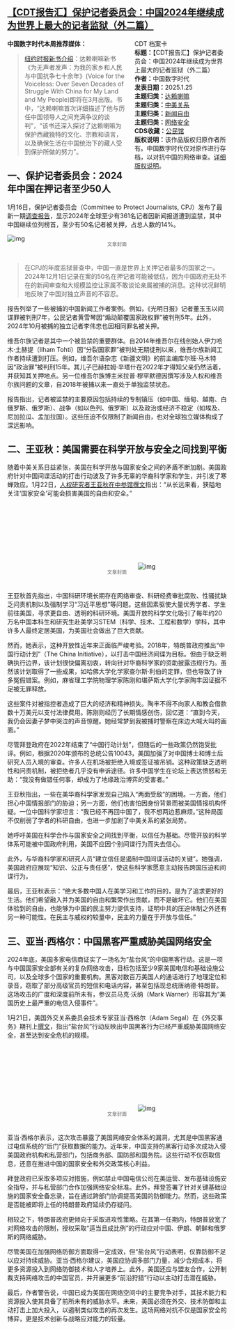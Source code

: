 <!--1737931634000-->
[【CDT报告汇】保护记者委员会：中国2024年继续成为世界上最大的记者监狱（外二篇）](https://chinadigitaltimes.net/chinese/715362.html)
------

<div style="width:42%;float:right;padding-left:20px"><div class="su-spoiler su-spoiler-style-fancy su-spoiler-icon-chevron-circle" data-scroll-offset="0" data-anchor-in-url="no"><div class="su-spoiler-title" tabindex="0" role="button"><span class="su-spoiler-icon"></span>CDT 档案卡</div><div class="su-spoiler-content su-u-clearfix su-u-trim"><strong>标题：</strong>【CDT报告汇】保护记者委员会：中国2024年继续成为世界上最大的记者监狱（外二篇）<br><strong>作者：</strong>中国数字时代<br><strong>发表日期：</strong>2025.1.25<br><strong>主题归类：</strong><a href="https://chinadigitaltimes.net/space/达赖喇嘛" target="_blank">达赖喇嘛</a><br><strong>主题归类：</strong><a href="https://chinadigitaltimes.net/space/中美关系" target="_blank">中美关系</a><br><strong>主题归类：</strong><a href="https://chinadigitaltimes.net/space/新闻自由" target="_blank">新闻自由</a><br><strong>主题归类：</strong><a href="https://chinadigitaltimes.net/space/网络安全" target="_blank">网络安全</a><br><strong>CDS收藏：</strong><a href="https://chinadigitaltimes.net/space/%E5%85%AC%E6%B0%91%E9%A6%86" target="_blank" rel="noopener">公民馆</a><br><strong>版权说明：</strong>该作品版权归原作者所有。中国数字时代仅对原作进行存档，以对抗中国的网络审查。<a href="https://chinadigitaltimes.net/chinese/copyright">详细版权说明</a>。</div></div></div><p><strong>中国数字时代本周推荐媒体：</strong></p><blockquote><p><a href="https://cn.nytimes.com/books/20250124/dalai-lama-book-voice-for-the-voiceless/">纽约时报新书介绍</a>：达赖喇嘛新书《为无声者发声：为我的家乡和人民与中国抗争七十余年》(Voice for the Voiceless: Over Seven Decades of Struggle With China for My Land and My People)即将在3月出版。书中，“达赖喇嘛首次详细描述了他与历任中国领导人之间充满争议的谈判”，“该书还深入探讨了达赖喇嘛为保护西藏独特的文化、宗教和语言，以及确保生活在中国统治下的藏人受到保护所做的努力”。</p></blockquote><h2>一、保护记者委员会：2024年中国在押记者至少50人</h2><p>1月16日，保护记者委员会（Committee to Protect Journalists, CPJ）发布了最新一期<a href="https://cpj.org/thematic-reports/in-record-year-china-israel-and-myanmar-are-worlds-leading-jailers-of-journalists/">调查报告</a>，显示2024年全球至少有361名记者因新闻报道遭到监禁，其中中国继续位列榜首，至少有50名记者被关押，占总人数的14%。</p><p><img decoding="async" src="https://chinadigitaltimes.net/chinese/files/2025/01/In-record-year-China-Israel-and-Myanmar-are-worlds-leading-jailer_-cpj.org_.png" alt="img"></p><span style="font-size: 0.8em;color: #666;display: block;text-align: center;margin-bottom:32px; margin-top: -20px;line-height:22px;">文章封面</span><blockquote><p>在CPJ的年度监狱普查中，中国一直是世界上关押记者最多的国家之一。2024年12月1日记录在案的50名在押记者可能被低估，因为中国政府无处不在的新闻审查和大规模监控让家属不敢谈论亲属被捕的消息。这种状况鲜明地反映了中国对独立声音的不容忍。</p></blockquote><p>报告列举了一些被捕的中国新闻工作者案例。例如，《光明日报》记者董玉玉以间谍罪被判刑7年，公民记者黄雪琴因“煽动颠覆国家政权罪”被判刑5年。此外，2024年10月被捕的独立记者李伟忠也因相同罪名被关押。</p><p>维吾尔族记者是其中一个被监禁的重要群体。自2014年维吾尔在线创始人伊力哈木·土赫提（Ilham Tohti）因“分裂国家罪”被判处无期徒刑以来，维吾尔族新闻工作者持续遭到打压。例如，维吾尔语杂志《新疆文明》的前主编库尔班·马木特因“政治罪”被判刑15年。其儿子巴赫拉姆·辛塔什在2022年才得知父亲仍然活着，并获知其关押地点。另一位维吾尔族博主米拉普·穆罕默德因撰写涉及人权和维吾尔族问题的文章，自2018年被捕以来一直处于单独监禁状态。</p><p>报告指出，记者被监禁的主要原因包括持续的专制镇压（如中国、缅甸、越南、白俄罗斯、俄罗斯）、战争（如以色列、俄罗斯）以及政治或经济不稳定（如埃及、尼加拉瓜、孟加拉国）。这些压迫不仅限制了新闻自由，也对全球独立媒体构成了深远影响。</p><h2>二、王亚秋：美国需要在科学开放与安全之间找到平衡</h2><p>随着中美关系日益紧张，美国在科学开放与国家安全之间的矛盾不断加剧。美国政府针对中国间谍活动的打击行动波及了许多无辜的华裔科学家和学生，并引发了寒蝉效应。1月22日，<a href="https://www.chinafile.com/reporting-opinion/viewpoint/can-us-find-balance-between-scientific-openness-and-security">人权研究者王亚秋在中参馆撰文</a>指出：“从长远来看，狭隘地关注‘国家安全’可能会损害美国的自由和安全。”</p><p><img decoding="async" src="data:image/svg+xml,%3Csvg%20xmlns='http://www.w3.org/2000/svg'%20viewBox='0%200%200%200'%3E%3C/svg%3E" alt="img" data-lazy-src="https://chinadigitaltimes.net/chinese/files/2025/01/中参馆-王亚秋.png"><noscript><img decoding="async" src="https://chinadigitaltimes.net/chinese/files/2025/01/中参馆-王亚秋.png" alt="img"></noscript></p><span style="font-size: 0.8em;color: #666;display: block;text-align: center;margin-bottom:32px; margin-top: -20px;line-height:22px;">文章封面</span><p>王亚秋首先指出，中国科研环境长期存在网络审查、科研经费审批腐败、性骚扰缺乏问责机制以及强制学习“习近平思想”等问题。这些因素驱使大量优秀学者、学生前往美国，寻求更自由、透明的科研环境。美国开放的科学文化吸引了每年约20万名中国本科生和研究生赴美学习STEM（科学、技术、工程和数学）学科，其中许多人最终定居美国，为美国社会做出了巨大贡献。</p><p>然而，她表示，这种开放性近年来正面临严峻考验。2018年，特朗普政府推出“中国行动计划”（The China Initiative），以打击中国经济间谍为目标。但由于缺乏明确执行边界，该计划很快偏离初衷，转向针对华裔科学家的资助披露违规行为。虽然该计划取得了一些成果，如哈佛大学化学家查尔斯·利伯的定罪，但也导致了许多冤假错案。例如，麻省理工学院物理学家陈刚和堪萨斯大学化学家陶丰因证据不足被无罪释放。</p><p>这些案件对被指控者造成了巨大的经济和精神损失。陶丰不得不向家人和教会借款数十万美元以支付法律费用。陈刚则经历了长期情感创伤，回忆道：“直到今天，我仍会因妻子梦中哭泣的声音惊醒。她经常梦到我被捕时警察在床边大喊大叫的画面。”</p><p>尽管拜登政府在2022年结束了“中国行动计划”，但随后的一些政策仍然饱受批评。例如，根据2020年颁布的总统公告10043，美国加强了对中国博士和博士后研究人员入境的审查。许多人在机场被拒绝入境或签证被吊销。这种政策缺乏透明性和问责机制，被拒绝者几乎没有申诉途径。许多中国学生在论坛上表达愤怒和无助：“我没有做错任何事，却成为了地缘政治博弈的受害者。”</p><p>王亚秋指出，一些在美华裔科学家发现自己陷入“两面受敌”的困境。一方面，他们担心中国情报部门的胁迫；另一方面，他们也害怕因身份背景而被美国情报机构怀疑。一位中国科学家坦言：“我已经不再回中国了，我不想两边惹麻烦。”这种局面不仅削弱了学者的科研自由，也进一步加剧了中美关系的紧张局势。</p><p>她呼吁美国在科学合作与国家安全之间找到平衡，以信任为基础。尽管开放的科学体系可能被中国政府利用，美国不应因个别间谍行为而失去信心。</p><p>此外，与华裔科学家和研究人员“建立信任是遏制中国间谍活动的关键”。她强调，美国政府应展现“知识、公正与责任感”，使这些科学家愿意主动报告跨国压迫和间谍行为。</p><p>最后，王亚秋表示：“绝大多数中国人在美学习和工作的目的，是为了追求更好的生活。他们希望融入并为美国的自由和繁荣作出贡献，而不是破坏它。他们在美国体验到的自由，也能够为中国的民主努力提供支持，证明中共的压迫体制之外还有另一种可能性。在民主与威权的较量中，民主的力量在于开放与信任。”</p><h2>三、亚当·西格尔：中国黑客严重威胁美国网络安全</h2><p>2024年底，美国多家电信商证实了一场名为“盐台风”的中国黑客行动。这是一项与中国国家安全部有关的复杂网络攻击，目标包括至少9家美国电信和基础设施公司，以及全球多个国家的重要机构。黑客对数百万美国人的通话进行了地理定位和录音，窃取了部分高级官员的短信和电话内容，甚至包括现总统唐纳德·特朗普。这场攻击的广度和深度前所未有，参议员马克·沃纳（Mark Warner）形容其为“美国历史上最严重的电信入侵事件”。</p><p>1月21日，美国外交关系委员会技术专家亚当·西格尔（Adam Segal）在《外交事务》期刊上<a href="https://www.foreignaffairs.com/united-states/china-has-raised-cyber-stakes">撰文</a>，指出“盐台风”行动反映出中国黑客行为已经严重威胁美国网络安全，甚至达到安全危机的规模。</p><p><img decoding="async" src="data:image/svg+xml,%3Csvg%20xmlns='http://www.w3.org/2000/svg'%20viewBox='0%200%200%200'%3E%3C/svg%3E" alt="img" data-lazy-src="https://chinadigitaltimes.net/chinese/files/2025/01/China-Has-Raised-the-Cyber-Stakes-Foreign-Affairs-www.foreignaffairs.com_.png"><noscript><img decoding="async" src="https://chinadigitaltimes.net/chinese/files/2025/01/China-Has-Raised-the-Cyber-Stakes-Foreign-Affairs-www.foreignaffairs.com_.png" alt="img"></noscript></p><span style="font-size: 0.8em;color: #666;display: block;text-align: center;margin-bottom:32px; margin-top: -20px;line-height:22px;">文章封面</span><p>亚当·西格尔表示，这次攻击暴露了美国网络安全体系的漏洞，尤其是中国黑客通过电信系统的“后门”获取数据的能力。近年来，中国支持的黑客行动多次成功入侵美国政府机构和私营部门，包括商务部、国防部和国务院。这些行动不仅窃取信息，还意在推进中国的国家安全和外交政策核心利益。</p><p>拜登政府已采取多项应对措施，例如禁止中国电信公司在美运营、发布基础设施安全指导，并与私营部门合作加强网络安全标准。此外，拜登签署了针对关键基础设施的国家安全备忘录，旨在通过跨部门协调提高美国的防御能力。然而，这些政策是否能被即将上任的特朗普政府延续仍存疑问。</p><p>相较之下，特朗普政府更倾向于采取进攻性策略。在其第一任期内，特朗普放宽了对网络攻击的限制，授权采取“适当且成比例”的行动应对中国、伊朗、朝鲜和俄罗斯的网络威胁。</p><p>尽管美国在加强网络防御方面取得一定成效，但“盐台风”行动表明，仅靠防御不足以应对持续威胁。亚当·西格尔建议，美国应协调多部门力量，减少合规成本，将更多资源投入到网络防御技术和人才培养上。此外，美国还应与盟友合作，公开制裁支持网络攻击的中国官员，并开展更多“前沿狩猎”行动以主动打击潜在威胁。</p><p>最后，作者警告说，中国已成为美国在网络空间中的主要竞争对手，其技术能力和资源投入使其具备了前所未有的威胁水平。未来，美国必须在外交、技术防御和主动打击上加大投入，以遏制类似攻击的再次发生。这场网络对抗不仅是国家安全的博弈，更是技术创新与战略应对能力的较量。</p><div class="addtoany_share_save_container addtoany_content addtoany_content_bottom"><div class="a2a_kit a2a_kit_size_32 addtoany_list" data-a2a-url="https://chinadigitaltimes.net/chinese/715362.html" data-a2a-title="【CDT报告汇】保护记者委员会：中国2024年继续成为世界上最大的记者监狱（外二篇）"><a class="a2a_button_facebook" href="https://www.addtoany.com/add_to/facebook?linkurl=https%3A%2F%2Fchinadigitaltimes.net%2Fchinese%2F715362.html&amp;linkname=%E3%80%90CDT%E6%8A%A5%E5%91%8A%E6%B1%87%E3%80%91%E4%BF%9D%E6%8A%A4%E8%AE%B0%E8%80%85%E5%A7%94%E5%91%98%E4%BC%9A%EF%BC%9A%E4%B8%AD%E5%9B%BD2024%E5%B9%B4%E7%BB%A7%E7%BB%AD%E6%88%90%E4%B8%BA%E4%B8%96%E7%95%8C%E4%B8%8A%E6%9C%80%E5%A4%A7%E7%9A%84%E8%AE%B0%E8%80%85%E7%9B%91%E7%8B%B1%EF%BC%88%E5%A4%96%E4%BA%8C%E7%AF%87%EF%BC%89" title="Facebook" rel="nofollow noopener" target="_blank"></a><a class="a2a_button_twitter" href="https://www.addtoany.com/add_to/twitter?linkurl=https%3A%2F%2Fchinadigitaltimes.net%2Fchinese%2F715362.html&amp;linkname=%E3%80%90CDT%E6%8A%A5%E5%91%8A%E6%B1%87%E3%80%91%E4%BF%9D%E6%8A%A4%E8%AE%B0%E8%80%85%E5%A7%94%E5%91%98%E4%BC%9A%EF%BC%9A%E4%B8%AD%E5%9B%BD2024%E5%B9%B4%E7%BB%A7%E7%BB%AD%E6%88%90%E4%B8%BA%E4%B8%96%E7%95%8C%E4%B8%8A%E6%9C%80%E5%A4%A7%E7%9A%84%E8%AE%B0%E8%80%85%E7%9B%91%E7%8B%B1%EF%BC%88%E5%A4%96%E4%BA%8C%E7%AF%87%EF%BC%89" title="Twitter" rel="nofollow noopener" target="_blank"></a><a class="a2a_button_telegram" href="https://www.addtoany.com/add_to/telegram?linkurl=https%3A%2F%2Fchinadigitaltimes.net%2Fchinese%2F715362.html&amp;linkname=%E3%80%90CDT%E6%8A%A5%E5%91%8A%E6%B1%87%E3%80%91%E4%BF%9D%E6%8A%A4%E8%AE%B0%E8%80%85%E5%A7%94%E5%91%98%E4%BC%9A%EF%BC%9A%E4%B8%AD%E5%9B%BD2024%E5%B9%B4%E7%BB%A7%E7%BB%AD%E6%88%90%E4%B8%BA%E4%B8%96%E7%95%8C%E4%B8%8A%E6%9C%80%E5%A4%A7%E7%9A%84%E8%AE%B0%E8%80%85%E7%9B%91%E7%8B%B1%EF%BC%88%E5%A4%96%E4%BA%8C%E7%AF%87%EF%BC%89" title="Telegram" rel="nofollow noopener" target="_blank"></a><a class="a2a_button_reddit" href="https://www.addtoany.com/add_to/reddit?linkurl=https%3A%2F%2Fchinadigitaltimes.net%2Fchinese%2F715362.html&amp;linkname=%E3%80%90CDT%E6%8A%A5%E5%91%8A%E6%B1%87%E3%80%91%E4%BF%9D%E6%8A%A4%E8%AE%B0%E8%80%85%E5%A7%94%E5%91%98%E4%BC%9A%EF%BC%9A%E4%B8%AD%E5%9B%BD2024%E5%B9%B4%E7%BB%A7%E7%BB%AD%E6%88%90%E4%B8%BA%E4%B8%96%E7%95%8C%E4%B8%8A%E6%9C%80%E5%A4%A7%E7%9A%84%E8%AE%B0%E8%80%85%E7%9B%91%E7%8B%B1%EF%BC%88%E5%A4%96%E4%BA%8C%E7%AF%87%EF%BC%89" title="Reddit" rel="nofollow noopener" target="_blank"></a><a class="a2a_button_whatsapp" href="https://www.addtoany.com/add_to/whatsapp?linkurl=https%3A%2F%2Fchinadigitaltimes.net%2Fchinese%2F715362.html&amp;linkname=%E3%80%90CDT%E6%8A%A5%E5%91%8A%E6%B1%87%E3%80%91%E4%BF%9D%E6%8A%A4%E8%AE%B0%E8%80%85%E5%A7%94%E5%91%98%E4%BC%9A%EF%BC%9A%E4%B8%AD%E5%9B%BD2024%E5%B9%B4%E7%BB%A7%E7%BB%AD%E6%88%90%E4%B8%BA%E4%B8%96%E7%95%8C%E4%B8%8A%E6%9C%80%E5%A4%A7%E7%9A%84%E8%AE%B0%E8%80%85%E7%9B%91%E7%8B%B1%EF%BC%88%E5%A4%96%E4%BA%8C%E7%AF%87%EF%BC%89" title="WhatsApp" rel="nofollow noopener" target="_blank"></a><a class="a2a_button_email" href="https://www.addtoany.com/add_to/email?linkurl=https%3A%2F%2Fchinadigitaltimes.net%2Fchinese%2F715362.html&amp;linkname=%E3%80%90CDT%E6%8A%A5%E5%91%8A%E6%B1%87%E3%80%91%E4%BF%9D%E6%8A%A4%E8%AE%B0%E8%80%85%E5%A7%94%E5%91%98%E4%BC%9A%EF%BC%9A%E4%B8%AD%E5%9B%BD2024%E5%B9%B4%E7%BB%A7%E7%BB%AD%E6%88%90%E4%B8%BA%E4%B8%96%E7%95%8C%E4%B8%8A%E6%9C%80%E5%A4%A7%E7%9A%84%E8%AE%B0%E8%80%85%E7%9B%91%E7%8B%B1%EF%BC%88%E5%A4%96%E4%BA%8C%E7%AF%87%EF%BC%89" title="Email" rel="nofollow noopener" target="_blank"></a><a class="a2a_button_copy_link" href="https://www.addtoany.com/add_to/copy_link?linkurl=https%3A%2F%2Fchinadigitaltimes.net%2Fchinese%2F715362.html&amp;linkname=%E3%80%90CDT%E6%8A%A5%E5%91%8A%E6%B1%87%E3%80%91%E4%BF%9D%E6%8A%A4%E8%AE%B0%E8%80%85%E5%A7%94%E5%91%98%E4%BC%9A%EF%BC%9A%E4%B8%AD%E5%9B%BD2024%E5%B9%B4%E7%BB%A7%E7%BB%AD%E6%88%90%E4%B8%BA%E4%B8%96%E7%95%8C%E4%B8%8A%E6%9C%80%E5%A4%A7%E7%9A%84%E8%AE%B0%E8%80%85%E7%9B%91%E7%8B%B1%EF%BC%88%E5%A4%96%E4%BA%8C%E7%AF%87%EF%BC%89" title="Copy Link" rel="nofollow noopener" target="_blank"></a><a class="a2a_dd addtoany_share_save addtoany_share" href="https://www.addtoany.com/share"></a></div></div>
